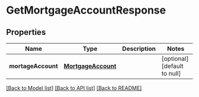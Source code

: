 # GetMortgageAccountResponse
## Properties

| Name | Type | Description | Notes |
|------------ | ------------- | ------------- | -------------|
| **mortageAccount** | [**MortgageAccount**](MortgageAccount.md) |  | [optional] [default to null] |

[[Back to Model list]](../README.md#documentation-for-models) [[Back to API list]](../README.md#documentation-for-api-endpoints) [[Back to README]](../README.md)

